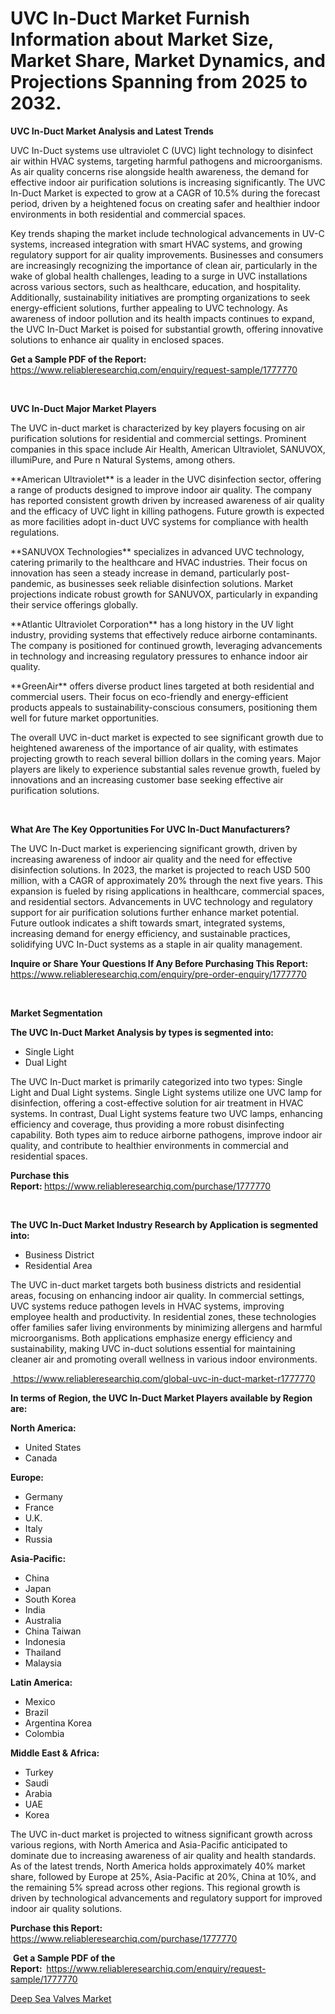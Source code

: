 <p><h1>UVC In-Duct Market Furnish Information about Market Size, Market Share, Market Dynamics, and Projections Spanning from 2025 to 2032.</h1></p><p><strong>UVC In-Duct Market Analysis and Latest Trends</strong></p>
<p><p>UVC In-Duct systems use ultraviolet C (UVC) light technology to disinfect air within HVAC systems, targeting harmful pathogens and microorganisms. As air quality concerns rise alongside health awareness, the demand for effective indoor air purification solutions is increasing significantly. The UVC In-Duct Market is expected to grow at a CAGR of 10.5% during the forecast period, driven by a heightened focus on creating safer and healthier indoor environments in both residential and commercial spaces.</p><p>Key trends shaping the market include technological advancements in UV-C systems, increased integration with smart HVAC systems, and growing regulatory support for air quality improvements. Businesses and consumers are increasingly recognizing the importance of clean air, particularly in the wake of global health challenges, leading to a surge in UVC installations across various sectors, such as healthcare, education, and hospitality. Additionally, sustainability initiatives are prompting organizations to seek energy-efficient solutions, further appealing to UVC technology. As awareness of indoor pollution and its health impacts continues to expand, the UVC In-Duct Market is poised for substantial growth, offering innovative solutions to enhance air quality in enclosed spaces.</p></p>
<p><strong>Get a Sample PDF of the Report:&nbsp;</strong> <a href="https://www.reliableresearchiq.com/enquiry/request-sample/1777770?utm_campaign=3103&utm_medium=2&utm_source=Github&utm_content=ia&utm_term=12042025&utm_id=uvc-in-duct">https://www.reliableresearchiq.com/enquiry/request-sample/1777770</a></p>
<p>&nbsp;</p>
<p><strong>UVC In-Duct Major Market Players</strong></p>
<p><p>The UVC in-duct market is characterized by key players focusing on air purification solutions for residential and commercial settings. Prominent companies in this space include Air Health, American Ultraviolet, SANUVOX, illumiPure, and Pure n Natural Systems, among others.</p><p>**American Ultraviolet** is a leader in the UVC disinfection sector, offering a range of products designed to improve indoor air quality. The company has reported consistent growth driven by increased awareness of air quality and the efficacy of UVC light in killing pathogens. Future growth is expected as more facilities adopt in-duct UVC systems for compliance with health regulations.</p><p>**SANUVOX Technologies** specializes in advanced UVC technology, catering primarily to the healthcare and HVAC industries. Their focus on innovation has seen a steady increase in demand, particularly post-pandemic, as businesses seek reliable disinfection solutions. Market projections indicate robust growth for SANUVOX, particularly in expanding their service offerings globally.</p><p>**Atlantic Ultraviolet Corporation** has a long history in the UV light industry, providing systems that effectively reduce airborne contaminants. The company is positioned for continued growth, leveraging advancements in technology and increasing regulatory pressures to enhance indoor air quality.</p><p>**GreenAir** offers diverse product lines targeted at both residential and commercial users. Their focus on eco-friendly and energy-efficient products appeals to sustainability-conscious consumers, positioning them well for future market opportunities.</p><p>The overall UVC in-duct market is expected to see significant growth due to heightened awareness of the importance of air quality, with estimates projecting growth to reach several billion dollars in the coming years. Major players are likely to experience substantial sales revenue growth, fueled by innovations and an increasing customer base seeking effective air purification solutions.</p></p>
<p>&nbsp;</p>
<p><strong>What Are The Key Opportunities For UVC In-Duct Manufacturers?</strong></p>
<p><p>The UVC In-Duct market is experiencing significant growth, driven by increasing awareness of indoor air quality and the need for effective disinfection solutions. In 2023, the market is projected to reach USD 500 million, with a CAGR of approximately 20% through the next five years. This expansion is fueled by rising applications in healthcare, commercial spaces, and residential sectors. Advancements in UVC technology and regulatory support for air purification solutions further enhance market potential. Future outlook indicates a shift towards smart, integrated systems, increasing demand for energy efficiency, and sustainable practices, solidifying UVC In-Duct systems as a staple in air quality management.</p></p>
<p><strong>Inquire or Share Your Questions If Any Before Purchasing This Report:</strong> <a href="https://www.reliableresearchiq.com/enquiry/pre-order-enquiry/1777770?utm_campaign=3103&utm_medium=2&utm_source=Github&utm_content=ia&utm_term=12042025&utm_id=uvc-in-duct">https://www.reliableresearchiq.com/enquiry/pre-order-enquiry/1777770</a></p>
<p>&nbsp;</p>
<p><strong>Market Segmentation</strong></p>
<p><strong>The UVC In-Duct Market Analysis by types is segmented into:</strong></p>
<p><ul><li>Single Light</li><li>Dual Light</li></ul></p>
<p><p>The UVC In-Duct market is primarily categorized into two types: Single Light and Dual Light systems. Single Light systems utilize one UVC lamp for disinfection, offering a cost-effective solution for air treatment in HVAC systems. In contrast, Dual Light systems feature two UVC lamps, enhancing efficiency and coverage, thus providing a more robust disinfecting capability. Both types aim to reduce airborne pathogens, improve indoor air quality, and contribute to healthier environments in commercial and residential spaces.</p></p>
<p><strong>Purchase this Report:&nbsp;</strong><a href="https://www.reliableresearchiq.com/purchase/1777770?utm_campaign=3103&utm_medium=2&utm_source=Github&utm_content=ia&utm_term=12042025&utm_id=uvc-in-duct">https://www.reliableresearchiq.com/purchase/1777770</a></p>
<p>&nbsp;</p>
<p><strong>The UVC In-Duct Market Industry Research by Application is segmented into:</strong></p>
<p><ul><li>Business District</li><li>Residential Area</li></ul></p>
<p><p>The UVC in-duct market targets both business districts and residential areas, focusing on enhancing indoor air quality. In commercial settings, UVC systems reduce pathogen levels in HVAC systems, improving employee health and productivity. In residential zones, these technologies offer families safer living environments by minimizing allergens and harmful microorganisms. Both applications emphasize energy efficiency and sustainability, making UVC in-duct solutions essential for maintaining cleaner air and promoting overall wellness in various indoor environments.</p></p>
<p><a href="https://www.reliableresearchiq.com/global-uvc-in-duct-market-r1777770?utm_campaign=3103&utm_medium=2&utm_source=Github&utm_content=ia&utm_term=12042025&utm_id=uvc-in-duct">&nbsp;https://www.reliableresearchiq.com/global-uvc-in-duct-market-r1777770</a></p>
<p><strong>In terms of Region, the UVC In-Duct Market Players available by Region are:</strong></p>
<p>
    <p> <strong> North America: </strong>
        <ul>
            <li>United States</li>
            <li>Canada</li>
        </ul>
        </p> 
    <p> <strong> Europe: </strong>
        <ul>
            <li>Germany</li>
            <li>France</li>
            <li>U.K.</li>
            <li>Italy</li>
            <li>Russia</li>
        </ul>
        </p> 
    <p> <strong> Asia-Pacific: </strong>
        <ul>
            <li>China</li>
            <li>Japan</li>
            <li>South Korea</li>
            <li>India</li>
            <li>Australia</li>
            <li>China Taiwan</li>
            <li>Indonesia</li>
            <li>Thailand</li>
            <li>Malaysia</li>
        </ul>
        </p> 
    <p> <strong> Latin America: </strong>
        <ul>
            <li>Mexico</li>
            <li>Brazil</li>
            <li>Argentina Korea</li>
            <li>Colombia</li>
        </ul>
        </p> 
    <p> <strong> Middle East & Africa: </strong>
        <ul>
            <li>Turkey</li>
            <li>Saudi</li>
            <li>Arabia</li>
            <li>UAE</li>
            <li>Korea</li>
        </ul>
    </p>
    </p>
<p><p>The UVC in-duct market is projected to witness significant growth across various regions, with North America and Asia-Pacific anticipated to dominate due to increasing awareness of air quality and health standards. As of the latest trends, North America holds approximately 40% market share, followed by Europe at 25%, Asia-Pacific at 20%, China at 10%, and the remaining 5% spread across other regions. This regional growth is driven by technological advancements and regulatory support for improved indoor air quality solutions.</p></p>
<p><strong>Purchase this Report: </strong><a href="https://www.reliableresearchiq.com/purchase/1777770?utm_campaign=3103&utm_medium=2&utm_source=Github&utm_content=ia&utm_term=12042025&utm_id=uvc-in-duct">https://www.reliableresearchiq.com/purchase/1777770</a></p>
<p>&nbsp;<strong>Get a Sample PDF of the Report:&nbsp;&nbsp;</strong><a href="https://www.reliableresearchiq.com/enquiry/request-sample/1777770?utm_campaign=3103&utm_medium=2&utm_source=Github&utm_content=ia&utm_term=12042025&utm_id=uvc-in-duct">https://www.reliableresearchiq.com/enquiry/request-sample/1777770</a></p>
<p><strong></strong></p>
<p><p><a href="https://github.com/lindaopodray/Market-Research-Report-List-1/blob/main/deep-sea-valves-market.md?utm_campaign=3103&utm_medium=2&utm_source=Github&utm_content=ia&utm_term=12042025&utm_id=uvc-in-duct">Deep Sea Valves Market</a></p></p>